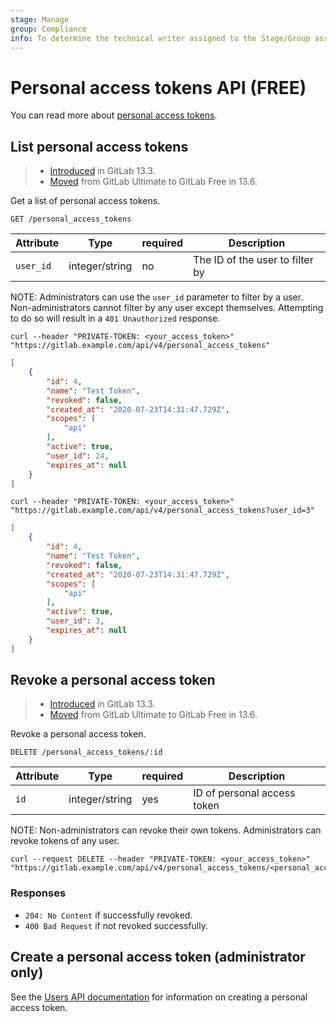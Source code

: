 ```yaml
---
stage: Manage
group: Compliance
info: To determine the technical writer assigned to the Stage/Group associated with this page, see https://about.gitlab.com/handbook/engineering/ux/technical-writing/#assignments
---
```


# Personal access tokens API **(FREE)**

You can read more about [personal access tokens](../user/profile/personal_access_tokens.md#personal-access-tokens).

## List personal access tokens

> - [Introduced](https://gitlab.com/gitlab-org/gitlab/-/issues/227264) in GitLab 13.3.
> - [Moved](https://gitlab.com/gitlab-org/gitlab/-/issues/270200) from GitLab Ultimate to GitLab Free in 13.6.

Get a list of personal access tokens.

```plaintext
GET /personal_access_tokens
```

| Attribute | Type    | required | Description         |
|-----------|---------|----------|---------------------|
| `user_id` | integer/string | no | The ID of the user to filter by |

NOTE:
Administrators can use the `user_id` parameter to filter by a user. Non-administrators cannot filter by any user except themselves. Attempting to do so will result in a `401 Unauthorized` response.

```shell
curl --header "PRIVATE-TOKEN: <your_access_token>" "https://gitlab.example.com/api/v4/personal_access_tokens"
```

```json
[
    {
        "id": 4,
        "name": "Test Token",
        "revoked": false,
        "created_at": "2020-07-23T14:31:47.729Z",
        "scopes": [
            "api"
        ],
        "active": true,
        "user_id": 24,
        "expires_at": null
    }
]
```

```shell
curl --header "PRIVATE-TOKEN: <your_access_token>" "https://gitlab.example.com/api/v4/personal_access_tokens?user_id=3"
```

```json
[
    {
        "id": 4,
        "name": "Test Token",
        "revoked": false,
        "created_at": "2020-07-23T14:31:47.729Z",
        "scopes": [
            "api"
        ],
        "active": true,
        "user_id": 3,
        "expires_at": null
    }
]
```

## Revoke a personal access token

> - [Introduced](https://gitlab.com/gitlab-org/gitlab/-/issues/216004) in GitLab 13.3.
> - [Moved](https://gitlab.com/gitlab-org/gitlab/-/issues/270200) from GitLab Ultimate to GitLab Free in 13.6.

Revoke a personal access token.

```plaintext
DELETE /personal_access_tokens/:id
```

| Attribute | Type    | required | Description         |
|-----------|---------|----------|---------------------|
| `id` | integer/string | yes | ID of personal access token |

NOTE:
Non-administrators can revoke their own tokens. Administrators can revoke tokens of any user.

```shell
curl --request DELETE --header "PRIVATE-TOKEN: <your_access_token>" "https://gitlab.example.com/api/v4/personal_access_tokens/<personal_access_token_id>"
```

### Responses

- `204: No Content` if successfully revoked.
- `400 Bad Request` if not revoked successfully.

## Create a personal access token (administrator only)

See the [Users API documentation](users.md#create-a-personal-access-token) for information on creating a personal access token.

